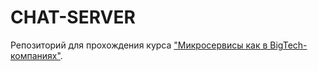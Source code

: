 # CHAT-SERVER

Репозиторий для прохождения курса ["Микросервисы как в BigTech-компаниях"](https://olezhek28.courses/).